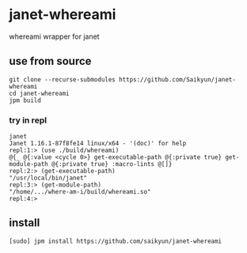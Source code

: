 # janet-whereami

whereami wrapper for janet

## use from source

```
git clone --recurse-submodules https://github.com/Saikyun/janet-whereami
cd janet-whereami
jpm build
```

### try in repl

```
janet
Janet 1.16.1-87f8fe14 linux/x64 - '(doc)' for help
repl:1:> (use ./build/whereami)
@{_ @{:value <cycle 0>} get-executable-path @{:private true} get-module-path @{:private true} :macro-lints @[]}
repl:2:> (get-executable-path)
"/usr/local/bin/janet"
repl:3:> (get-module-path)
"/home/.../where-am-i/build/whereami.so"
repl:4:> 
```

## install
```
[sudo] jpm install https://github.com/saikyun/janet-whereami
```
